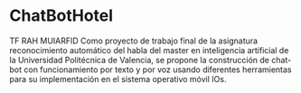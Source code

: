 # ChatBotHotel
TF RAH MUIARFID
Como proyecto de trabajo final de la asignatura reconocimiento automático del habla del master 
en inteligencia artificial de la Universidad Politécnica de Valencia, se propone la construcción 
de chat-bot con funcionamiento por texto y por voz usando diferentes herramientas para su implementación 
en el sistema operativo móvil IOs. 
